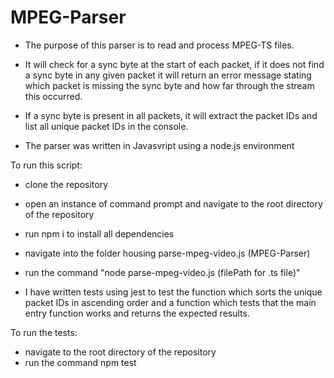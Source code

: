 # MPEG-Parser

- The purpose of this parser is to read and process MPEG-TS files.
- It will check for a sync byte at the start of each packet, if it does not find a sync byte in any given packet it will return an error message stating which packet is missing the sync byte and how far through the stream this occurred.
- If a sync byte is present in all packets, it will extract the packet IDs and list all unique packet IDs in the console.

- The parser was written in Javasvript using a node.js environment

To run this script:

- clone the repository
- open an instance of command prompt and navigate to the root directory of the repository
- run npm i to install all dependencies
- navigate into the folder housing parse-mpeg-video.js (MPEG-Parser)
- run the command "node parse-mpeg-video.js (filePath for .ts file)"

- I have written tests using jest to test the function which sorts the unique packet IDs in ascending order and a function which tests that the main entry function works and returns the expected results.

To run the tests:

- navigate to the root directory of the repository
- run the command npm test
